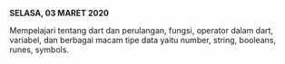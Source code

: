 **SELASA, 03 MARET 2020**

Mempelajari tentang dart dan perulangan, fungsi, operator dalam dart, variabel, dan berbagai macam tipe data yaitu number, string, booleans, runes, symbols.



